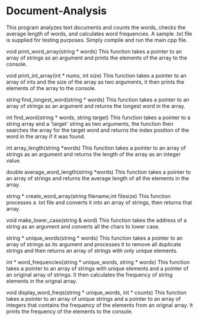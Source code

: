 # Document-Analysis
This program analyzes text documents and counts the words, checks the average length of words, and calculates word frequencies. A sample .txt file is 
supplied for testing purposes. Simply compile and run the main.cpp file.

void print_word_array(string * words)
This function takes a pointer to an array of strings as an argument and prints the elements of the array to the console.

void print_int_array(int * nums, int size)
This function takes a pointer to an array of ints and the size of the array as two arguments, it then prints the elements of the array to the console.

string find_longest_word(string * words)
This function takes a pointer to an array of strings as an argument and returns the longest word in the array.

int find_word(string * words, string target)
This function takes a pointer to a string array and a 'target' string as two arguments, the function then searches the array for the target word and 
returns the index position of the word in the array if it was found.

int array_length(string *words)
This function takes a pointer to an array of strings as an argument and returns the length of the array as an integer value.

double average_word_length(string *words)
This function takes a pointer to an array of strings and returns the average length of all the elements in the array.

string * create_word_array(string filename,int filesize)
This function processes a .txt file and converts it into an array of strings, then returns that array.

void make_lower_case(string & word)
This function takes the address of a string as an argument and converts all the chars to lower case.

string * unique_words(string * words)
This function takes a pointer to an array of strings as its argument and processes it to remove all duplicate strings and then returns an array of 
strings with only unique elements.

int * word_frequencies(string * unique_words, string * words)
This function takes a pointer to an array of strings with unique elements and a pointer of an original array of strings. It then calculates the 
frequency of string elements in the orignal array.

void display_word_freqs(string * unique_words, int * counts)
This function takes a pointer to an array of unique strings and a pointer to an array of integers that contains the frequency of the elements from 
an orignal array. It prints the frequency of the elements to the console. 
